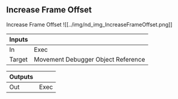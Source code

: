 ## Increase Frame Offset
Increase Frame Offset
![[../img/nd_img_IncreaseFrameOffset.png]]

|Inputs||
|--|--|
| In | Exec |
| Target | Movement Debugger Object Reference |

|Outputs||
|--|--|
| Out | Exec |
